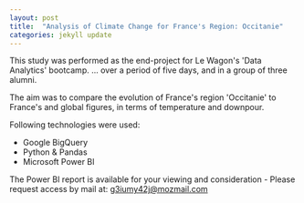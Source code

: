 ```yaml
---
layout: post
title:  "Analysis of Climate Change for France's Region: Occitanie"
categories: jekyll update
---
```


This study was performed as the end-project for Le Wagon's 'Data Analytics' bootcamp.
... over a period of five days, and in a group of three alumni.

The aim was to compare the evolution of France's region 'Occitanie' to France's and global figures, in terms of temperature and downpour.

Following technologies were used:
<ul class="list-group">
  <li class="list-group-item">Google BigQuery</li>
  <li class="list-group-item">Python & Pandas</li>
  <li class="list-group-item">Microsoft Power BI</li>
</ul>

The Power BI report is available for your viewing and consideration - Please request access by mail at: g3iumy42j@mozmail.com